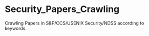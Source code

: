 # Security_Papers_Crawling
Crawling Papers in S&amp;P/CCS/USENIX Security/NDSS according to keywords.
